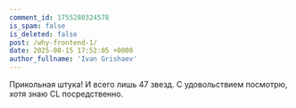 ```yaml
---
comment_id: 1755280324578
is_spam: false
is_deleted: false
post: /why-frontend-1/
date: 2025-08-15 17:52:05 +0000
author_fullname: 'Ivan Grishaev'
---
```


Прикольная штука! И всего лишь 47 звезд. С удовольствием посмотрю, хотя знаю CL посредственно.


